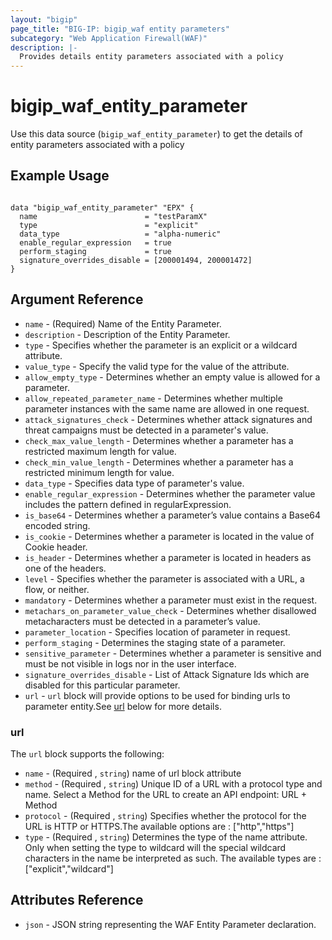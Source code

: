 ```yaml
---
layout: "bigip"
page_title: "BIG-IP: bigip_waf entity parameters"
subcategory: "Web Application Firewall(WAF)"
description: |-
  Provides details entity parameters associated with a policy
---
```


# bigip\_waf\_entity_parameter

Use this data source (`bigip_waf_entity_parameter`) to get the details of entity parameters associated with a policy
 
 
## Example Usage

```hcl

data "bigip_waf_entity_parameter" "EPX" {
  name                        = "testParamX"
  type                        = "explicit"
  data_type                   = "alpha-numeric"
  enable_regular_expression   = true
  perform_staging             = true
  signature_overrides_disable = [200001494, 200001472]
}

```      

## Argument Reference

* `name` - (Required) Name of the Entity Parameter.
* `description` - Description of the Entity Parameter.
* `type` - Specifies whether the parameter is an explicit or a wildcard attribute.
* `value_type` - Specify the valid type for the value of the attribute.
* `allow_empty_type` - Determines whether an empty value is allowed for a parameter.
* `allow_repeated_parameter_name` - Determines whether multiple parameter instances with the same name are allowed in one request.
* `attack_signatures_check` - Determines whether attack signatures and threat campaigns must be detected in a parameter's value.
* `check_max_value_length` - Determines whether a parameter has a restricted maximum length for value.
* `check_min_value_length` - Determines whether a parameter has a restricted minimum length for value.
* `data_type` - Specifies data type of parameter's value.
* `enable_regular_expression` - Determines whether the parameter value includes the pattern defined in regularExpression.
* `is_base64` - Determines whether a parameter’s value contains a Base64 encoded string.
* `is_cookie` - Determines whether a parameter is located in the value of Cookie header.
* `is_header` - Determines whether a parameter is located in headers as one of the headers.
* `level` - Specifies whether the parameter is associated with a URL, a flow, or neither.
* `mandatory` - Determines whether a parameter must exist in the request.
* `metachars_on_parameter_value_check` - Determines whether disallowed metacharacters must be detected in a parameter’s value.
* `parameter_location` - Specifies location of parameter in request.
* `perform_staging` - Determines the staging state of a parameter.
* `sensitive_parameter` - Determines whether a parameter is sensitive and must be not visible in logs nor in the user interface.
* `signature_overrides_disable` - List of Attack Signature Ids which are disabled for this particular parameter.
* `url` - `url` block will provide options to be used for binding urls to parameter entity.See [url](#url) below for more details.

### url
The `url` block supports the following:

* `name` - (Required , `string`) name of url block attribute
* `method` - (Required , `string`) Unique ID of a URL with a protocol type and name. Select a Method for the URL to create an API endpoint: URL + Method
* `protocol` - (Required , `string`) Specifies whether the protocol for the URL is HTTP or HTTPS.The available options are : ["http","https"]
* `type` - (Required , `string`) Determines the type of the name attribute. Only when setting the type to wildcard will the special wildcard characters in the name be interpreted as such. The available types are : ["explicit","wildcard"]



## Attributes Reference

* `json` - JSON string representing the WAF Entity Parameter declaration.

